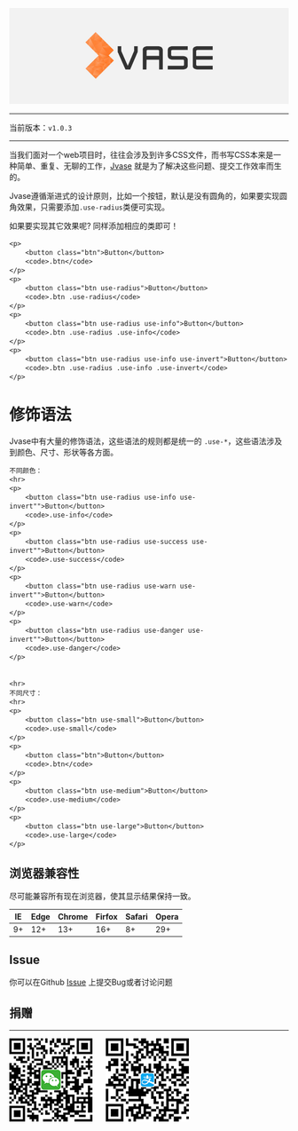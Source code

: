 ![Jvase](https://raw.githubusercontent.com/focci/asset/master/img/jvase/logo/logo-bgc.jpg)

***
当前版本：`v1.0.3`
***

当我们面对一个web项目时，往往会涉及到许多CSS文件，而书写CSS本来是一种简单、重复、无聊的工作，[Jvase](http://jvase.com) 就是为了解决这些问题、提交工作效率而生的。

Jvase遵循渐进式的设计原则，比如一个按钮，默认是没有圆角的，如果要实现圆角效果，只需要添加`.use-radius`类便可实现。

如果要实现其它效果呢? 同样添加相应的类即可！

```
<p>
    <button class="btn">Button</button>
    <code>.btn</code>
</p>
<p>
    <button class="btn use-radius">Button</button>
    <code>.btn .use-radius</code>
</p>
<p>
    <button class="btn use-radius use-info">Button</button>
    <code>.btn .use-radius .use-info</code>
</p>
<p>
    <button class="btn use-radius use-info use-invert">Button</button>
    <code>.btn .use-radius .use-info .use-invert</code>
</p>
```

# 修饰语法

Jvase中有大量的修饰语法，这些语法的规则都是统一的 `.use-*`，这些语法涉及到颜色、尺寸、形状等各方面。

```
不同颜色：
<hr>
<p>
    <button class="btn use-radius use-info use-invert"">Button</button>
    <code>.use-info</code>
</p>
<p>
    <button class="btn use-radius use-success use-invert"">Button</button>
    <code>.use-success</code>
</p>
<p>
    <button class="btn use-radius use-warn use-invert"">Button</button>
    <code>.use-warn</code>
</p>
<p>
    <button class="btn use-radius use-danger use-invert"">Button</button>
    <code>.use-danger</code>
</p>


<hr>
不同尺寸：
<hr>
<p>
    <button class="btn use-small">Button</button>
    <code>.use-small</code>
</p>
<p>
    <button class="btn">Button</button>
    <code>.btn</code>
</p>
<p>
    <button class="btn use-medium">Button</button>
    <code>.use-medium</code>
</p>
<p>
    <button class="btn use-large">Button</button>
    <code>.use-large</code>
</p>
```

## 浏览器兼容性
尽可能兼容所有现在浏览器，使其显示结果保持一致。

|IE     |Edge   |Chrome |Firfox |Safari |Opera  |
|-------|-------|-------|-------|-------|-------|
|9+     |12+    |13+    |16+    |8+     |29+    |


## Issue
你可以在Github [Issue](https://github.com/focci/jvase/issues) 上提交Bug或者讨论问题

## 捐赠
***
![Wechat](https://raw.githubusercontent.com/focci/asset/master/pay/wechat.jpg)
&nbsp;&nbsp;&nbsp;&nbsp;
![Alipay](https://raw.githubusercontent.com/focci/asset/master/pay/alipay.jpg)
